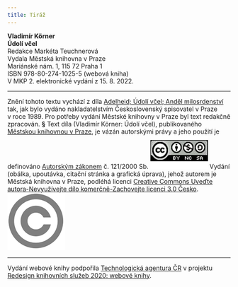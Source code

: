 ```yaml
---
title: Tiráž
---
```


**Vladimír Körner    
Údolí včel**  
Redakce Markéta Teuchnerová  
Vydala Městská knihovna v Praze  
Mariánské nám. 1, 115 72 Praha 1  
ISBN 978-80-274-1025-5 (webová kniha)  
V MKP 2. elektronické vydání z 15. 8. 2022.

***

Znění tohoto textu vychází z díla [Adelheid; Údolí včel; Anděl milosrdenství](https://search.mlp.cz/cz/titul/adelheid-udoli-vcel-andel-milosrdenstvi/27696/#book-content) tak, jak bylo vydáno nakladatelstvím Československý spisovatel v Praze v roce 1989. Pro potřeby vydání Městské knihovny v Praze byl text redakčně zpracován.
**§**
Text díla (Vladimír Körner: Údolí včel), publikovaného [Městskou knihovnou v Praze](https://www.mlp.cz/cz/), je vázán autorskými právy a jeho použití je definováno [Autorským zákonem](https://www.mkcr.cz/predpisy-zakonu-709.html) č. 121/2000 Sb.
[![image001.jpg](./resources/image001_fmt.png)](https://creativecommons.org/licenses/by-nc-sa/3.0/cz/)
Vydání (obálka, upoutávka, citační stránka a grafická úprava), jehož autorem je Městská knihovna v Praze, podléhá licenci [Creative Commons Uveďte autora-Nevyužívejte dílo komerčně-Zachovejte licenci 3.0 Česko](https://creativecommons.org/licenses/by-nc-sa/3.0/cz/).
![image002.jpg](./resources/image002_fmt.png)

***

Vydání webové knihy podpořila [Technologická agentura ČR](https://www.tacr.cz/) v projektu [Redesign knihovních služeb 2020: webové knihy](https://starfos.tacr.cz/cs/project/TL04000391).